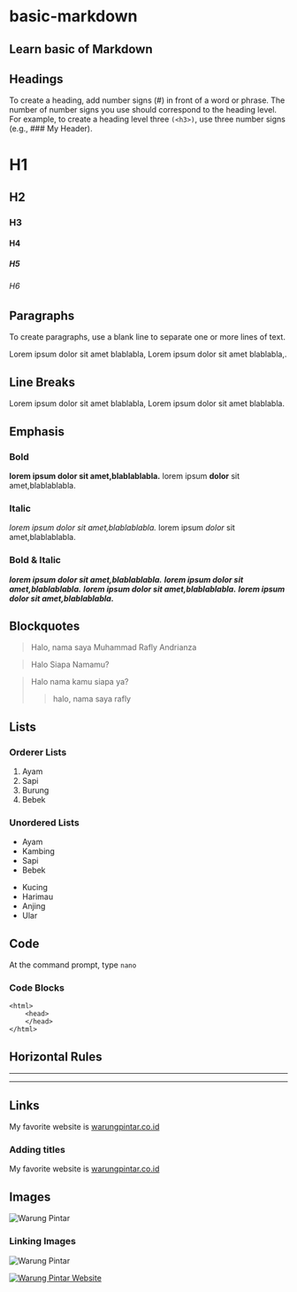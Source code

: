 # basic-markdown

## Learn basic of Markdown

## Headings

To create a heading, add number signs (#) in front of a word or phrase. The number of number signs you use should correspond to the heading level. For example, to create a heading level three `(<h3>)`, use three number signs (e.g., ### My Header).

# H1

## H2

### H3

#### H4

##### H5

###### H6

## Paragraphs

To create paragraphs, use a blank line to separate one or more lines of text.

Lorem ipsum dolor sit amet blablabla, Lorem ipsum dolor sit amet blablabla,.

## Line Breaks

Lorem ipsum dolor sit amet blablabla,
Lorem ipsum dolor sit amet blablabla.

## Emphasis

### Bold

**lorem ipsum dolor sit amet,blablablabla.**
lorem ipsum **dolor** sit amet,blablablabla.

### Italic

*lorem ipsum dolor sit amet,blablablabla.*
lorem ipsum *dolor* sit amet,blablablabla.

### Bold & Italic

***lorem ipsum dolor sit amet,blablablabla.***
___lorem ipsum dolor sit amet,blablablabla.___
_**lorem ipsum dolor sit amet,blablablabla.**_
__*lorem ipsum dolor sit amet,blablablabla.*__

## Blockquotes

> Halo, nama saya Muhammad Rafly Andrianza

> Halo
> Siapa
> Namamu?

> Halo
> nama kamu siapa ya?
>> halo, nama saya rafly

## Lists

### Orderer Lists

1. Ayam
2. Sapi
3. Burung
4. Bebek

### Unordered Lists

- Ayam
- Kambing
- Sapi
- Bebek

* Kucing
* Harimau
* Anjing
* Ular

## Code

At the command prompt, type `nano`

### Code Blocks

    <html>
        <head>
        </head>
    </html>

## Horizontal Rules

***

---

## Links

My favorite website is [warungpintar.co.id](https://www.warungpintar.co.id)

### Adding titles

My favorite website is [warungpintar.co.id](https://www.warungpintar.co.id "The best startup retail and MSME in Indonesia")

## Images

![Warung Pintar](https://asset-a.grid.id/crop/0x0:0x0/700x465/photo/2018/05/04/1479939274.jpg "Warung Pintar Image")

### Linking Images

![Warung Pintar](https://asset-a.grid.id/crop/0x0:0x0/700x465/photo/2018/05/04/1479939274.jpg "Warung Pintar Image")

[![Warung Pintar Website](https://asset-a.grid.id/crop/0x0:0x0/700x465/photo/2018/05/04/1479939274.jpg "Warung Pintar Image")](https://www.warungpintar.co.id)